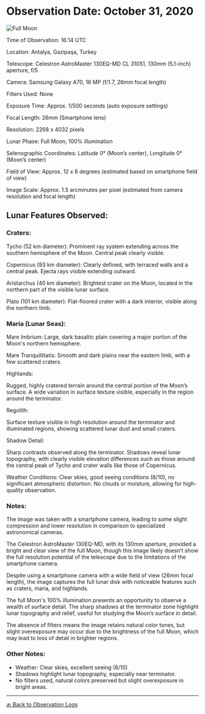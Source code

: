 # Observation Date: October 31, 2020
![Full Moon](20201031_191432.jpg)

Time of Observation: 16:14 UTC

Location: Antalya, Gazipaşa, Turkey

Telescope: Celestron AstroMaster 130EQ-MD CL 31051, 130mm (5.1-inch) aperture, f/5

Camera: Samsung Galaxy A70, 16 MP (f/1.7, 26mm focal length)

Filters Used: None 

Exposure Time: Approx. 1/500 seconds (auto exposure settings)

Focal Length: 26mm (Smartphone lens)

Resolution: 2268 x 4032 pixels

Lunar Phase: Full Moon, 100% illumination

Selenographic Coordinates: Latitude 0° (Moon’s center), Longitude 0° (Moon’s center)

Field of View: Approx. 12 x 6 degrees (estimated based on smartphone field of view)

Image Scale: Approx. 1.5 arcminutes per pixel (estimated from camera resolution and focal length)


## Lunar Features Observed:

### Craters:

Tycho (52 km diameter): Prominent ray system extending across the southern hemisphere of the Moon. Central peak clearly visible.

Copernicus (93 km diameter): Clearly defined, with terraced walls and a central peak. Ejecta rays visible extending outward.

Aristarchus (40 km diameter): Brightest crater on the Moon, located in the northern part of the visible lunar surface.

Plato (101 km diameter): Flat-floored crater with a dark interior, visible along the northern limb.

### Maria (Lunar Seas):

Mare Imbrium: Large, dark basaltic plain covering a major portion of the Moon's northern hemisphere.

Mare Tranquillitatis: Smooth and dark plains near the eastern limb, with a few scattered craters.

Highlands:

Rugged, highly cratered terrain around the central portion of the Moon’s surface. A wide variation in surface texture visible, especially in the region around the terminator.

Regolith:

Surface texture visible in high resolution around the terminator and illuminated regions, showing scattered lunar dust and small craters.

Shadow Detail:

Sharp contrasts observed along the terminator. Shadows reveal lunar topography, with clearly visible elevation differences such as those around the central peak of Tycho and crater walls like those of Copernicus.

Weather Conditions: Clear skies, good seeing conditions (8/10), no significant atmospheric distortion. No clouds or moisture, allowing for high-quality observation.

### Notes:

The image was taken with a smartphone camera, leading to some slight compression and lower resolution in comparison to specialized astronomical cameras.

The Celestron AstroMaster 130EQ-MD, with its 130mm aperture, provided a bright and clear view of the full Moon, though this image likely doesn’t show the full resolution potential of the telescope due to the limitations of the smartphone camera.

Despite using a smartphone camera with a wide field of view (26mm focal length), the image captures the full lunar disk with noticeable features such as craters, maria, and highlands.

The full Moon's 100% illumination presents an opportunity to observe a wealth of surface detail. The sharp shadows at the terminator zone highlight lunar topography and relief, useful for studying the Moon’s surface in detail.

The absence of filters means the image retains natural color tones, but slight overexposure may occur due to the brightness of the full Moon, which may lead to loss of detail in brighter regions.


### **Other Notes:**

- Weather: Clear skies, excellent seeing (8/10)  
- Shadows highlight lunar topography, especially near terminator.  
- No filters used, natural colors preserved but slight overexposure in bright areas.

---
[🔙 Back to Observation Logs](https://yusufsehauysal.github.io/astronomy/)

